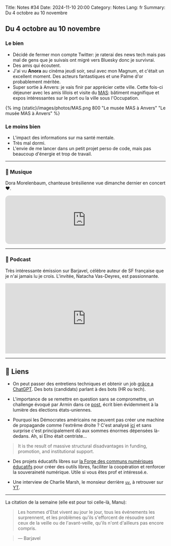 Title: Notes #34
Date: 2024-11-10 20:00
Category: Notes
Lang: fr
Summary: Du 4 octobre au 10 novembre

## Du 4 octobre au 10 novembre

### Le bien

* Décidé de fermer mon compte Twitter: je raterai des news tech mais pas mal de gens que je suivais ont migré vers Bluesky donc je survivrai.
* Des amis qui écoutent.
* J'ai vu **Anora** au cinéma jeudi soir, seul avec mon Magnum, et c'était un excellent moment. Des acteurs fantastiques et une Palme d'or probablement méritée.
* Super sortie à Anvers: je vais finir par apprécier cette ville. Cette fois-ci déjeuner avec les amis lillois et visite du [MAS](https://mas.be/): bâtiment magnifique et expos intéressantes sur le port ou la ville sous l'Occupation.

{% img {static}/images/photos/MAS.png 800 "Le musée MAS à Anvers" "Le musée MAS à Anvers" %}

### Le moins bien

* L'impact des informations sur ma santé mentale.
* Très mal dormi.
* L'envie de me lancer dans un petit projet perso de code, mais pas beaucoup d'énergie et trop de travail.

---

### 🎵 Musique

Dora Morelenbaum, chanteuse brésilienne vue dimanche dernier en concert ❤️.

<iframe style="border-radius:12px" src="https://open.spotify.com/embed/track/3bXIZj4ftuEVXben3TvJrE?utm_source=generator" width="100%" height="152" frameBorder="0" allowfullscreen="" allow="autoplay; clipboard-write; encrypted-media; fullscreen; picture-in-picture" loading="lazy"></iframe>

---

### 🎤 Podcast

Très intéressante émission sur Barjavel, célèbre auteur de SF française que je n'ai jamais lu je crois. L'invitée, Natacha Vas-Deyres, est passionnante.

<iframe name="Ausha Podcast Player" frameborder="0" loading="lazy" id="ausha-45Hm" height="220" style="border: none; width:100%; height:220px" src="https://player.ausha.co/?podcastId=bjEadhQzez2Q&v=3&playerId=ausha-45Hm"></iframe><script src="https://player.ausha.co/ausha-player.js"></script>

---

## 🔗 Liens

* On peut passer des entretiens techniques et obtenir un job [grâce a ChatGPT](https://x.com/deedydas/status/1842958025772146952). Des bots (candidats) parlant à des bots (HR ou tech).

* L'importance de se remettre en question sans se compromettre, un challenge évoqué par Armin dans ce [post](https://lucumr.pocoo.org/2024/11/8/what-if-my-tribe-is-wrong/), écrit bien évidemment à la lumière des élections états-uniennes.

* Pourquoi les Démocrates américains ne peuvent pas créer une machine de propagande comme l'extrême droite ? C'est analysé [ici](https://www.usermag.co/p/why-democrats-wont-build-their-own) et sans surprise c'est principalement dû aux sommes énormes dépensées là-dedans. Ah, si Elno était centriste...

> It is the result of massive structural disadvantages in funding, promotion, and institutional support.

* Des projets éducatifs libres sur [la Forge des communs numériques éducatifs](https://docs.forge.apps.education.fr/) pour créer des outils libres, faciliter la coopération et renforcer la souveraineté numérique. Utile si vous êtes prof et intéressé.e.

* Une interview de Charlie Marsh, le monsieur derrière [`uv`](https://docs.astral.sh/uv/), à retrouver sur [YT](https://www.youtube.com/watch?v=byynvdS_7ac).

---

La citation de la semaine (elle est pour toi celle-là, Manu):

> Les hommes d'Etat vivent au jour le jour, tous les événements les surprennent, et les problèmes qu'ils s'efforcent de résoudre sont ceux de la veille ou de l'avant-veille, qu'ils n'ont d'ailleurs pas encore compris.

> ― Barjavel
